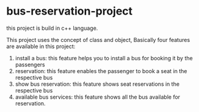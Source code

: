 # bus-reservation-project

this project is build in c++ language.

This project uses the concept of class and object, Basically four features are available in this project:
1. install a bus: this feature helps you to install a bus for booking it by the passengers 
2. reservation: this feature enables the passenger to book a seat in the respective bus
3. show bus reservation: this feature shows seat reservations in the respective bus 
4. available bus services: this feature shows all the bus available for reservation.
